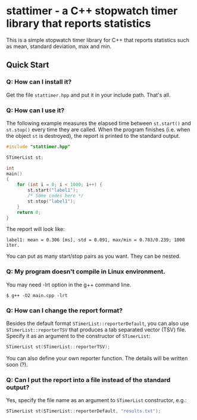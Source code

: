 # stattimer - a C++ stopwatch timer library that reports statistics

This is a simple stopwatch timer library for C++ that reports statistics such as mean, standard deviation, max and min.


## Quick Start

### Q: How can I install it?

Get the file `stattimer.hpp` and put it in your include path. That's all.

### Q: How can I use it?

The following example measures the elapsed time between `st.start()` and `st.stop()` every time they are called. When the program finishes (i.e. when the object `st` is destroyed), the report is printed to the standard output. 

```c++
#include "stattimer.hpp"

STimerList st;

int
main()
{ 
    for (int i = 0; i < 1000; i++) {
        st.start("label1"); 
        /* Some codes here */
        st.stop("label1");
    } 
    return 0;
}
```

The report will look like: 

```
label1: mean = 0.306 [ms], std = 0.091, max/min = 0.783/0.239; 1000 iter.
```

You can put as many start/stop pairs as you want. They can be nested.

### Q: My program doesn't compile in Linux environment.

You may need -lrt option in the g++ command line. 

```
$ g++ -O2 main.cpp -lrt
```

### Q: How can I change the report format?

Besides the default format `STimerList::reporterDefault`, you can also use `STimerList::reporterTSV` that produces a tab separated vector (TSV) file. Specify it as an argument to the constructor of `STimerList`: 

```c++
STimerList st(STimerList::reporterTSV);
```

You can also define your own reporter function. The details will be written soon (?).

### Q: Can I put the report into a file instead of the standard output?

Yes, specify the file name as an argument to `STimerList` constructor, e.g.: 

```c++
STimerList st(STimerList::reporterDefault, "results.txt");
```
